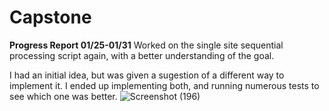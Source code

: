 # Capstone
**Progress Report 01/25-01/31**
Worked on the single site sequential processing script again, with a better understanding of the goal.

I had an initial idea, but was given a sugestion of a different way to implement it. I ended up implementing both, and running numerous tests to see which one was better.
![Screenshot (196)](https://github.com/compsci-river/Capstone/assets/77171731/8c6984a7-041d-4b8f-954f-473991b76ca2)
